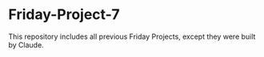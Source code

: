 # Friday-Project-7
This repository includes all previous Friday Projects, except they were built by Claude.
